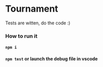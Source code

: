 # Tournament

Tests are witten, do the code :)

### How to run it

#### `npm i`

#### `npm test` or launch the debug file in vscode
